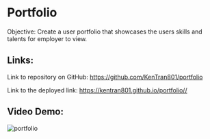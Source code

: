 # Portfolio

Objective: Create a user portfolio that showcases the users skills and talents for employer to view.

## Links:

Link to repository on GitHub: https://github.com/KenTran801/portfolio

Link to the deployed link: https://kentran801.github.io/portfolio//

## Video Demo:
![portfolio](https://user-images.githubusercontent.com/72709180/134842751-f8526e31-c736-4b21-b162-555872ea615b.gif)
